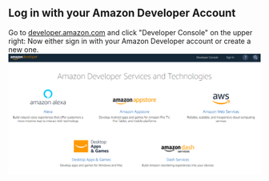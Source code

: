 ## Log in with your Amazon Developer Account
Go to [developer.amazon.com](https://developer.amazon.com/) and click "Developer Console" on the upper right:
Now either sign in with your Amazon Developer account or create a new one.
![develope site](images/developer.png)